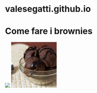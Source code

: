 # valesegatti.github.io
<html>
  <body>
    <h1>Come fare i brownies </h1>
   <img src="https://live.staticflickr.com/3194/3062117056_7d466a8966_b.jpg">
    <img src="images/4869832969_0bd11d84e0_q.jpg">
<script src="https://www.gdprset.it/widget/gdpr-it-1.js" type="text/javascript"></script>
  </body>
</html>
